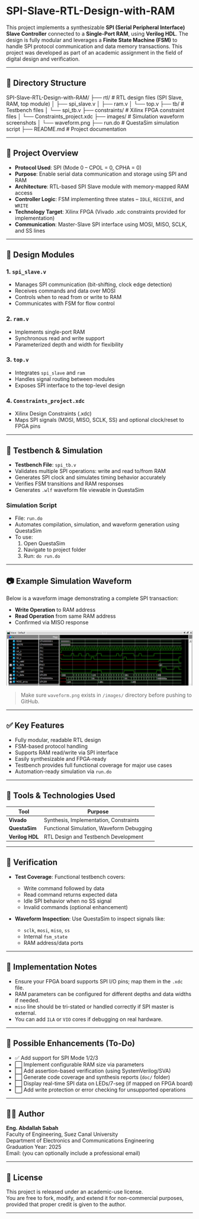 # SPI-Slave-RTL-Design-with-RAM

This project implements a synthesizable **SPI (Serial Peripheral Interface) Slave Controller** connected to a **Single-Port RAM**, using **Verilog HDL**. The design is fully modular and leverages a **Finite State Machine (FSM)** to handle SPI protocol communication and data memory transactions. This project was developed as part of an academic assignment in the field of digital design and verification.

---

## 📁 Directory Structure
SPI-Slave-RTL-Design-with-RAM/
├── rtl/ # RTL design files (SPI Slave, RAM, top module)
│ ├── spi_slave.v
│ ├── ram.v
│ └── top.v
├── tb/ # Testbench files
│ └── spi_tb.v
├── constraints/ # Xilinx FPGA constraint files
│ └── Constraints_project.xdc
├── images/ # Simulation waveform screenshots
│ └── waveform.png
├── run.do # QuestaSim simulation script
├── README.md # Project documentation

---

## 🧠 Project Overview

- **Protocol Used**: SPI (Mode 0 – CPOL = 0, CPHA = 0)
- **Purpose**: Enable serial data communication and storage using SPI and RAM
- **Architecture**: RTL-based SPI Slave module with memory-mapped RAM access
- **Controller Logic**: FSM implementing three states – `IDLE`, `RECEIVE`, and `WRITE`
- **Technology Target**: Xilinx FPGA (Vivado .xdc constraints provided for implementation)
- **Communication**: Master-Slave SPI interface using MOSI, MISO, SCLK, and SS lines

---

## 📐 Design Modules

### 1. `spi_slave.v`
- Manages SPI communication (bit-shifting, clock edge detection)
- Receives commands and data over MOSI
- Controls when to read from or write to RAM
- Communicates with FSM for flow control

### 2. `ram.v`
- Implements single-port RAM
- Synchronous read and write support
- Parameterized depth and width for flexibility

### 3. `top.v`
- Integrates `spi_slave` and `ram`
- Handles signal routing between modules
- Exposes SPI interface to the top-level design

### 4. `Constraints_project.xdc`
- Xilinx Design Constraints (.xdc)
- Maps SPI signals (MOSI, MISO, SCLK, SS) and optional clock/reset to FPGA pins

---

## 🔬 Testbench & Simulation

- **Testbench File**: `spi_tb.v`
- Validates multiple SPI operations: write and read to/from RAM
- Generates SPI clock and simulates timing behavior accurately
- Verifies FSM transitions and RAM responses
- Generates `.wlf` waveform file viewable in QuestaSim

### Simulation Script
- File: `run.do`
- Automates compilation, simulation, and waveform generation using QuestaSim
- To use:
  1. Open QuestaSim
  2. Navigate to project folder
  3. Run: `do run.do`

---

## 📷 Example Simulation Waveform

Below is a waveform image demonstrating a complete SPI transaction:
- **Write Operation** to RAM address
- **Read Operation** from same RAM address
- Confirmed via MISO response

![SPI Waveform Example](https://github.com/Eng-AbdallahSabah/SPI-Slave-RTL-Design-with-RAM/blob/main/images/Wave%20form.png)

> Make sure `waveform.png` exists in `/images/` directory before pushing to GitHub.

---

## ✅ Key Features

- Fully modular, readable RTL design
- FSM-based protocol handling
- Supports RAM read/write via SPI interface
- Easily synthesizable and FPGA-ready
- Testbench provides full functional coverage for major use cases
- Automation-ready simulation via `run.do`

---

## 🧰 Tools & Technologies Used

| Tool         | Purpose                              |
|--------------|---------------------------------------|
| **Vivado**   | Synthesis, Implementation, Constraints |
| **QuestaSim**| Functional Simulation, Waveform Debugging |
| **Verilog HDL** | RTL Design and Testbench Development |

---

## 🧪 Verification

- **Test Coverage**: Functional testbench covers:
  - Write command followed by data
  - Read command returns expected data
  - Idle SPI behavior when no SS signal
  - Invalid commands (optional enhancement)

- **Waveform Inspection**: Use QuestaSim to inspect signals like:
  - `sclk`, `mosi`, `miso`, `ss`
  - Internal `fsm_state`
  - RAM address/data ports

---

## 📎 Implementation Notes

- Ensure your FPGA board supports SPI I/O pins; map them in the `.xdc` file.
- RAM parameters can be configured for different depths and data widths if needed.
- `miso` line should be tri-stated or handled correctly if SPI master is external.
- You can add `ILA` or `VIO` cores if debugging on real hardware.

---

## 🔄 Possible Enhancements (To-Do)

- ✅ Add support for SPI Mode 1/2/3
- ⬜ Implement configurable RAM size via parameters
- ⬜ Add assertion-based verification (using SystemVerilog/SVA)
- ⬜ Generate code coverage and synthesis reports (`doc/` folder)
- ⬜ Display real-time SPI data on LEDs/7-seg (if mapped on FPGA board)
- ⬜ Add write protection or error checking for unsupported operations

---

## 👨‍💻 Author

**Eng. Abdallah Sabah**  
Faculty of Engineering, Suez Canal University  
Department of Electronics and Communications Engineering  
Graduation Year: 2025  
Email: (you can optionally include a professional email)

---

## 📜 License

This project is released under an academic-use license.  
You are free to fork, modify, and extend it for non-commercial purposes, provided that proper credit is given to the author.

---
